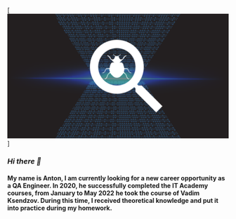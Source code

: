 [![Header](https://github.com/Anton-plck/Anton-plck/blob/main/assets/QA.png)]
### ***Hi there 👋***

#### **My name is Anton, I am currently looking for a new career opportunity as a QA Engineer. In 2020, he successfully completed the IT Academy courses, from January to May 2022 he took the course of Vadim Ksendzov. During this time, I received theoretical knowledge and put it into practice during my homework.**
